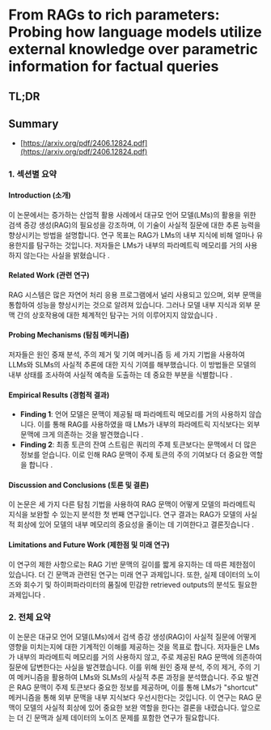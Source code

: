 # From RAGs to rich parameters: Probing how language models utilize external knowledge over parametric information for factual queries
## TL;DR
## Summary
- [https://arxiv.org/pdf/2406.12824.pdf](https://arxiv.org/pdf/2406.12824.pdf)

### 1. 섹션별 요약
#### Introduction (소개)
이 논문에서는 증가하는 산업적 활용 사례에서 대규모 언어 모델(LMs)의 활용을 위한 검색 증강 생성(RAG)의 필요성을 강조하며, 이 기술이 사실적 질문에 대한 추론 능력을 향상시키는 방법을 설명합니다. 연구 목표는 RAG가 LMs의 내부 지식에 비해 얼마나 유용한지를 탐구하는 것입니다. 저자들은 LMs가 내부의 파라메트릭 메모리를 거의 사용하지 않는다는 사실을 밝혔습니다  .

#### Related Work (관련 연구)
RAG 시스템은 많은 자연어 처리 응용 프로그램에서 널리 사용되고 있으며, 외부 문맥을 통합하여 성능을 향상시키는 것으로 알려져 있습니다. 그러나 모델 내부 지식과 외부 문맥 간의 상호작용에 대한 체계적인 탐구는 거의 이루어지지 않았습니다 .

#### Probing Mechanisms (탐침 메커니즘)
저자들은 원인 중재 분석, 주의 제거 및 기여 메커니즘 등 세 가지 기법을 사용하여 LLMs와 SLMs의 사실적 추론에 대한 지식 기여를 해부했습니다. 이 방법들은 모델의 내부 상태를 조사하여 사실적 예측을 도출하는 데 중요한 부분을 식별합니다  .

#### Empirical Results (경험적 결과)
- **Finding 1**: 언어 모델은 문맥이 제공될 때 파라메트릭 메모리를 거의 사용하지 않습니다. 이를 통해 RAG를 사용하였을 때 LMs가 내부의 파라메트릭 지식보다는 외부 문맥에 크게 의존하는 것을 발견했습니다  .
- **Finding 2**: 최종 토큰의 잔여 스트림은 쿼리의 주제 토큰보다는 문맥에서 더 많은 정보를 얻습니다. 이로 인해 RAG 문맥이 주제 토큰의 주의 기여보다 더 중요한 역할을 합니다  .

#### Discussion and Conclusions (토론 및 결론)
이 논문은 세 가지 다른 탐침 기법을 사용하여 RAG 문맥이 어떻게 모델의 파라메트릭 지식을 보완할 수 있는지 분석한 첫 번째 연구입니다. 연구 결과는 RAG가 모델의 사실적 회상에 있어 모델의 내부 메모리의 중요성을 줄이는 데 기여한다고 결론짓습니다  .

#### Limitations and Future Work (제한점 및 미래 연구)
이 연구의 제한 사항으로는 RAG 기반 문맥의 길이를 짧게 유지하는 데 따른 제한점이 있습니다. 더 긴 문맥과 관련된 연구는 미래 연구 과제입니다. 또한, 실제 데이터의 노이즈와 회수기 및 하이퍼파라미터의 품질에 민감한 retrieved outputs의 분석도 필요한 과제입니다 .

### 2. 전체 요약
이 논문은 대규모 언어 모델(LMs)에서 검색 증강 생성(RAG)이 사실적 질문에 어떻게 영향을 미치는지에 대한 기계적인 이해를 제공하는 것을 목표로 합니다. 저자들은 LMs가 내부의 파라메트릭 메모리를 거의 사용하지 않고, 주로 제공된 RAG 문맥에 의존하여 질문에 답변한다는 사실을 발견했습니다. 이를 위해 원인 중재 분석, 주의 제거, 주의 기여 메커니즘을 활용하여 LMs와 SLMs의 사실적 추론 과정을 분석했습니다. 주요 발견은 RAG 문맥이 주제 토큰보다 중요한 정보를 제공하며, 이를 통해 LMs가 "shortcut" 메커니즘을 통해 외부 문맥을 내부 지식보다 우선시한다는 것입니다. 이 연구는 RAG 문맥이 모델의 사실적 회상에 있어 중요한 보완 역할을 한다는 결론을 내렸습니다. 앞으로는 더 긴 문맥과 실제 데이터의 노이즈 문제를 포함한 연구가 필요합니다.